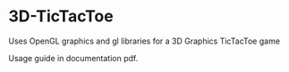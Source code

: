 # 3D-TicTacToe
Uses OpenGL graphics and gl libraries for a 3D Graphics TicTacToe game

Usage guide in documentation pdf.

